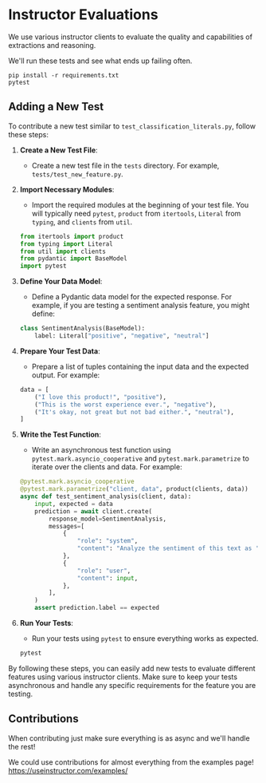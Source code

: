 # Instructor Evaluations

We use various instructor clients to evaluate the quality and capabilities of extractions and reasoning.

We'll run these tests and see what ends up failing often.

```
pip install -r requirements.txt
pytest 
```

## Adding a New Test

To contribute a new test similar to `test_classification_literals.py`, follow these steps:

1. **Create a New Test File**:
   - Create a new test file in the `tests` directory. For example, `tests/test_new_feature.py`.

2. **Import Necessary Modules**:
   - Import the required modules at the beginning of your test file. You will typically need `pytest`, `product` from `itertools`, `Literal` from `typing`, and `clients` from `util`.

   ```python
   from itertools import product
   from typing import Literal
   from util import clients
   from pydantic import BaseModel
   import pytest
   ```

3. **Define Your Data Model**:
   - Define a Pydantic data model for the expected response. For example, if you are testing a sentiment analysis feature, you might define:

   ```python
   class SentimentAnalysis(BaseModel):
       label: Literal["positive", "negative", "neutral"]
   ```

4. **Prepare Your Test Data**:
   - Prepare a list of tuples containing the input data and the expected output. For example:

   ```python
   data = [
       ("I love this product!", "positive"),
       ("This is the worst experience ever.", "negative"),
       ("It's okay, not great but not bad either.", "neutral"),
   ]
   ```

5. **Write the Test Function**:
   - Write an asynchronous test function using `pytest.mark.asyncio_cooperative` and `pytest.mark.parametrize` to iterate over the clients and data. For example:

   ```python
   @pytest.mark.asyncio_cooperative
   @pytest.mark.parametrize("client, data", product(clients, data))
   async def test_sentiment_analysis(client, data):
       input, expected = data
       prediction = await client.create(
           response_model=SentimentAnalysis,
           messages=[
               {
                   "role": "system",
                   "content": "Analyze the sentiment of this text as 'positive', 'negative', or 'neutral'.",
               },
               {
                   "role": "user",
                   "content": input,
               },
           ],
       )
       assert prediction.label == expected
   ```

6. **Run Your Tests**:
   - Run your tests using `pytest` to ensure everything works as expected.

   ```sh
   pytest
   ```

By following these steps, you can easily add new tests to evaluate different features using various instructor clients. Make sure to keep your tests asynchronous and handle any specific requirements for the feature you are testing.


## Contributions

When contributing just make sure everything is as async and we'll handle the rest!


We could use contributions for almost everything from the examples page! https://useinstructor.com/examples/ 
